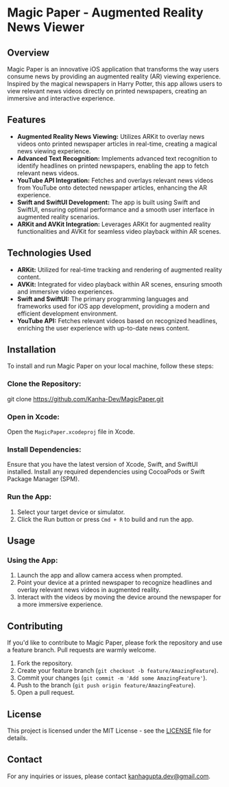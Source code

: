 # Magic Paper - Augmented Reality News Viewer

## Overview
Magic Paper is an innovative iOS application that transforms the way users consume news by providing an augmented reality (AR) viewing experience. Inspired by the magical newspapers in Harry Potter, this app allows users to view relevant news videos directly on printed newspapers, creating an immersive and interactive experience.

## Features
- **Augmented Reality News Viewing:** Utilizes ARKit to overlay news videos onto printed newspaper articles in real-time, creating a magical news viewing experience.
- **Advanced Text Recognition:** Implements advanced text recognition to identify headlines on printed newspapers, enabling the app to fetch relevant news videos.
- **YouTube API Integration:** Fetches and overlays relevant news videos from YouTube onto detected newspaper articles, enhancing the AR experience.
- **Swift and SwiftUI Development:** The app is built using Swift and SwiftUI, ensuring optimal performance and a smooth user interface in augmented reality scenarios.
- **ARKit and AVKit Integration:** Leverages ARKit for augmented reality functionalities and AVKit for seamless video playback within AR scenes.

## Technologies Used
- **ARKit:** Utilized for real-time tracking and rendering of augmented reality content.
- **AVKit:** Integrated for video playback within AR scenes, ensuring smooth and immersive video experiences.
- **Swift and SwiftUI:** The primary programming languages and frameworks used for iOS app development, providing a modern and efficient development environment.
- **YouTube API:** Fetches relevant videos based on recognized headlines, enriching the user experience with up-to-date news content.

## Installation

To install and run Magic Paper on your local machine, follow these steps:

### Clone the Repository:
git clone https://github.com/Kanha-Dev/MagicPaper.git

### Open in Xcode:
Open the `MagicPaper.xcodeproj` file in Xcode.

### Install Dependencies:
Ensure that you have the latest version of Xcode, Swift, and SwiftUI installed. Install any required dependencies using CocoaPods or Swift Package Manager (SPM).

### Run the App:
1. Select your target device or simulator.
2. Click the Run button or press `Cmd + R` to build and run the app.

## Usage

### Using the App:
1. Launch the app and allow camera access when prompted.
2. Point your device at a printed newspaper to recognize headlines and overlay relevant news videos in augmented reality.
3. Interact with the videos by moving the device around the newspaper for a more immersive experience.

## Contributing

If you'd like to contribute to Magic Paper, please fork the repository and use a feature branch. Pull requests are warmly welcome.

1. Fork the repository.
2. Create your feature branch (`git checkout -b feature/AmazingFeature`).
3. Commit your changes (`git commit -m 'Add some AmazingFeature'`).
4. Push to the branch (`git push origin feature/AmazingFeature`).
5. Open a pull request.

## License

This project is licensed under the MIT License - see the [LICENSE](LICENSE) file for details.

## Contact

For any inquiries or issues, please contact [kanhagupta.dev@gmail.com](mailto:kanhagupta.dev@gmail.com).